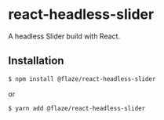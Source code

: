 # react-headless-slider
A headless Slider build with React.

## Installation
```bash
$ npm install @flaze/react-headless-slider
```
or 
```bash
$ yarn add @flaze/react-headless-slider
```
